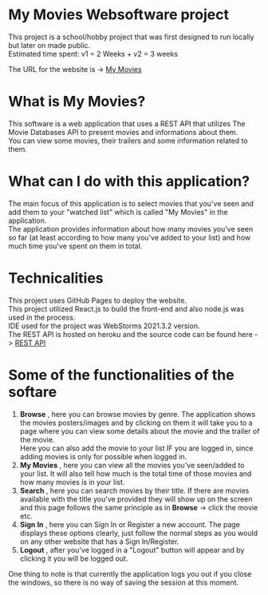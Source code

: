 # My Movies Websoftware project

This project is a school/hobby project that was first designed to run locally but later on made public.  
Estimated time spent: v1 = 2 Weeks + v2 = 3 weeks  
  
The URL for the website is -> [My Movies](https://tatukristiani.github.io/mymoviesreact/)

# What is My Movies?
This software is a web application that uses a REST API that utilizes The Movie Databases API to present movies and informations about them.  
You can view some movies, their trailers and some information related to them.   

# What can I do with this application?
The main focus of this application is to select movies that you've seen and add them to your "watched list" which is called "My Movies" in the application.  
The application provides information about how many movies you've seen so far (at least according to how many you've added to your list) and how much time you've spent on them in total.  


# Technicalities
This project uses GitHub Pages to deploy the website.  
This project utilized React.js to build the front-end and also node.js was used in the process.   
IDE used for the project was WebStorms 2021.3.2 version.  
The REST API is hosted on heroku and the source code can be found here -> [REST API](https://github.com/tatukristiani/mymoviesapi)  


# Some of the functionalities of the softare
1. **Browse** , here you can browse movies by genre.   The application shows the movies posters/images and by clicking on them it will take you to a page where you can view some details about the movie and the trailer of the movie.  
Here you can also add the movie to your list IF you are logged in, since adding movies is only for possible when logged in.    
2. **My Movies** , here you can view all the movies you've seen/added to your list.  It will also tell how much is the total time of those movies and how many movies is in your list.    
3. **Search** , here you can search movies by their title.   If there are movies available with the title you've provided they will show up on the screen and this page follows the same principle as in **Browse** -> click the movie etc.  
4. **Sign In** , here you can Sign In or Register a new account.   The page displays these options clearly, just follow the normal steps as you would on any other website that has a Sign In/Register.  
5. **Logout** , after you've logged in a "Logout" button will appear and by clicking it you will be logged out.  

One thing to note is that currently the application logs you out if you close the windows, so there is no way of saving the session at this moment.
